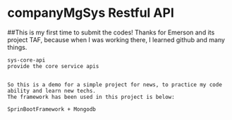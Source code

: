 # companyMgSys Restful API
##This is my first time to submit the codes!
	Thanks for Emerson and its project TAF, because when I was working there, I learned github and many things.
	
	sys-core-api
	provide the core service apis
	
	
	So this is a demo for a simple project for news, to practice my code ability and learn new techs.
	The framework has been used in this project is below:
	
	SprinBootFramework + Mongodb
